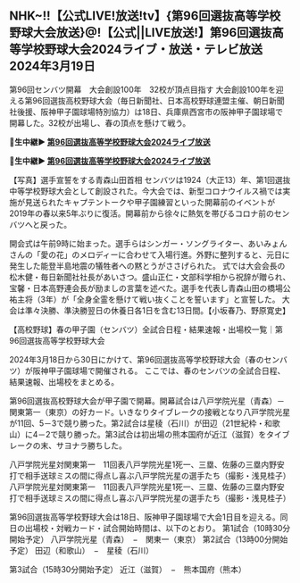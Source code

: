 <h2>NHK~!!【公式LIVE!放送!tv】{第96回選抜高等学校野球大会放送}@!【公式||LIVE放送!】第96回選抜高等学校野球大会2024ライブ・放送・テレビ放送 2024年3月19日</h2>

第96回センバツ開幕　大会創設100年　32校が頂点目指す
大会創設100年を迎える第96回選抜高校野球大会（毎日新聞社、日本高校野球連盟主催、朝日新聞社後援、阪神甲子園球場特別協力）は18日、兵庫県西宮市の阪神甲子園球場で開幕した。32校が出場し、春の頂点を懸けて戦う。

<strong> 🔴生中継▶ <a href="https://onlinestreamshd.com/high-school-baseball/" rel="nofollow"> 第96回選抜高等学校野球大会2024ライブ放送 </a> </strong>

<strong> 🔴生中継▶ <a href="https://onlinestreamshd.com/high-school-baseball/" rel="nofollow"> 第96回選抜高等学校野球大会2024ライブ放送 </a> </strong>

【写真】選手宣誓をする青森山田首相
センバツは1924（大正13）年、第1回選抜中等学校野球大会として創設された。今大会では、新型コロナウイルス禍では実施が見送られたキャプテントークや甲子園練習といった開幕前のイベントが2019年の春以来5年ぶりに復活。開幕前から徐々に熱気を帯びるコロナ前のセンバツへと戻った。

開会式は午前9時に始まった。選手らはシンガー・ソングライター、あいみょんさんの「愛の花」のメロディーに合わせて入場行進。外野に整列すると、元日に発生した能登半島地震の犠牲者への黙とうがささげられた。
式では大会会長の松木健・毎日新聞社社長があいさつ。盛山正仁・文部科学相から祝辞が贈られ、宝馨・日本高野連会長が励ましの言葉を述べた。選手を代表し青森山田の橋場公祐主将（3年）が「全身全霊を懸けて戦い抜くことを誓います」と宣誓した。
大会は準々決勝、準決勝翌日の休養日各1日を含む13日間。【小坂春乃、野原寛史】

【高校野球】春の甲子園（センバツ）全試合日程・結果速報・出場校一覧｜第96回選抜高等学校野球大会

2024年3月18日から30日にかけて、第96回選抜高等学校野球大会（春のセンバツ）が阪神甲子園球場で開催される。
ここでは、春のセンバツの全試合日程、結果速報、出場校をまとめる。

第96回選抜高校野球大会が甲子園で開幕。開幕試合は八戸学院光星（青森）－関東第一（東京）の好カード。いきなりタイブレークの接戦となり八戸学院光星が11回、5－3で競り勝った。第2試合は星稜（石川）が田辺（21世紀枠・和歌山）に4－2で競り勝った。第3試合は初出場の熊本国府が近江（滋賀）をタイブレークの末、サヨナラ勝ちした。

八戸学院光星対関東第一　11回表八戸学院光星1死一、三塁、佐藤の三塁内野安打で相手送球ミスの間に得点し喜ぶ八戸学院光星の選手たち（撮影・浅見桂子）
八戸学院光星対関東第一　11回表八戸学院光星1死一、三塁、佐藤の三塁内野安打で相手送球ミスの間に得点し喜ぶ八戸学院光星の選手たち（撮影・浅見桂子）

第96回選抜高等学校野球大会は18日、阪神甲子園球場で大会1日目を迎える。同日の出場校・対戦カード・試合開始時間は、以下のとおり。
第1試合（10時30分開始予定）
八戸学院光星（青森）　−　関東一（東京）
第2試合（13時00分開始予定）
田辺（和歌山）　−　星稜（石川）
 
第3試合（15時30分開始予定）
近江（滋賀）　−　熊本国府（熊本）
